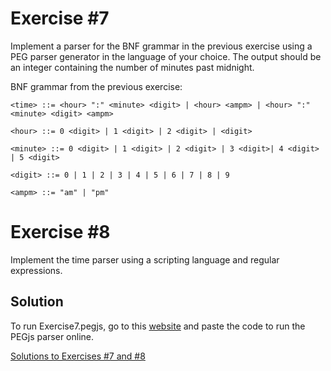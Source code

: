 # Exercise #7

Implement a parser for the BNF grammar in the previous exercise using a PEG parser generator in the language of 
your choice. The output should be an integer containing the number of minutes past midnight.

BNF grammar from the previous exercise:

```
<time> ::= <hour> ":" <minute> <digit> | <hour> <ampm> | <hour> ":" <minute> <digit> <ampm>

<hour> ::= 0 <digit> | 1 <digit> | 2 <digit> | <digit>

<minute> ::= 0 <digit> | 1 <digit> | 2 <digit> | 3 <digit>| 4 <digit> | 5 <digit>

<digit> ::= 0 | 1 | 2 | 3 | 4 | 5 | 6 | 7 | 8 | 9

<ampm> ::= "am" | "pm"
```

# Exercise #8

Implement the time parser using a scripting language and regular expressions.

## Solution

To run Exercise7.pegjs, go to this [website](https://peggyjs.org/online.html) and paste the code to run the PEGjs
parser online.

[Solutions to Exercises #7 and #8](https://github.com/AnneH20/Notes/blob/main/src/main/code/parser)
